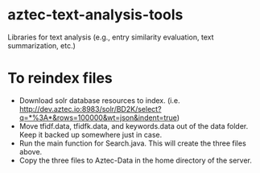 # aztec-text-analysis-tools
Libraries for text analysis (e.g., entry similarity evaluation, text summarization, etc.)

# To reindex files
* Download solr database resources to index. (i.e. http://dev.aztec.io:8983/solr/BD2K/select?q=*%3A*&rows=100000&wt=json&indent=true)
* Move tfidf.data, tfidfk.data, and keywords.data out of the data folder. Keep it backed up somewhere just in case.
* Run the main function for Search.java. This will create the three files above.
* Copy the three files to Aztec-Data in the home directory of the server.
